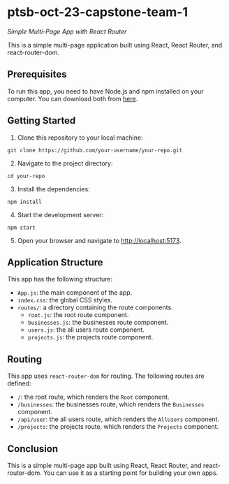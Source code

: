 # ptsb-oct-23-capstone-team-1

_Simple Multi-Page App with React Router_

This is a simple multi-page application built using React, React Router, and react-router-dom.

## Prerequisites

To run this app, you need to have Node.js and npm installed on your computer. You can download both from [here](https://nodejs.org/).

## Getting Started

1. Clone this repository to your local machine:

```
git clone https://github.com/your-username/your-repo.git
```

2. Navigate to the project directory:

```
cd your-repo
```

3. Install the dependencies:

```
npm install
```

4. Start the development server:

```
npm start
```

5. Open your browser and navigate to [http://localhost:5173](http://localhost:5173).

## Application Structure

This app has the following structure:

- `App.js`: the main component of the app.
- `index.css`: the global CSS styles.
- `routes/`: a directory containing the route components.
  - `root.js`: the root route component.
  - `businesses.js`: the businesses route component.
  - `users.js`: the all users route component.
  - `projects.js`: the projects route component.

## Routing

This app uses `react-router-dom` for routing. The following routes are defined:

- `/`: the root route, which renders the `Root` component.
- `/businesses`: the businesses route, which renders the `Businesses` component.
- `/api/user`: the all users route, which renders the `AllUsers` component.
- `/projects`: the projects route, which renders the `Projects` component.

## Conclusion

This is a simple multi-page app built using React, React Router, and react-router-dom. You can use it as a starting point for building your own apps.
